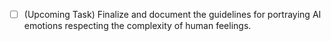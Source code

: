 - [ ] (Upcoming Task) Finalize and document the guidelines for portraying AI emotions respecting the complexity of human feelings.